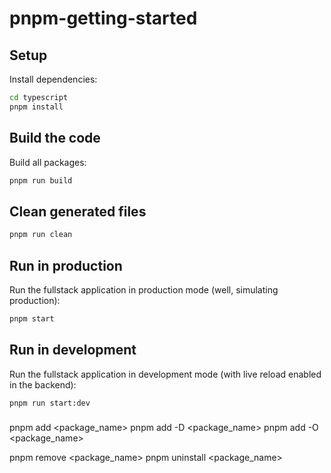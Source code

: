 # pnpm-getting-started

## Setup

Install dependencies:

```bash
cd typescript
pnpm install
```

## Build the code

Build all packages:

```bash
pnpm run build
```

## Clean generated files

```bash
pnpm run clean
```

## Run in production

Run the fullstack application in production mode (well, simulating production):

```bash
pnpm start
```

## Run in development

Run the fullstack application in development mode (with live reload enabled in the backend):

```bash
pnpm run start:dev
```

###
pnpm add <package_name>
pnpm add -D <package_name>
pnpm add -O <package_name>

pnpm remove <package_name>
pnpm uninstall <package_name>
